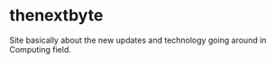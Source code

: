 thenextbyte
===========

Site basically about the new updates and technology going around in Computing field.
